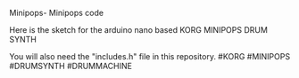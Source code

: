 Minipops-
Minipops code

Here is the sketch for the arduino nano based KORG MINIPOPS DRUM SYNTH

You will also need the "includes.h" file in this repository.
#KORG #MINIPOPS #DRUMSYNTH #DRUMMACHINE
